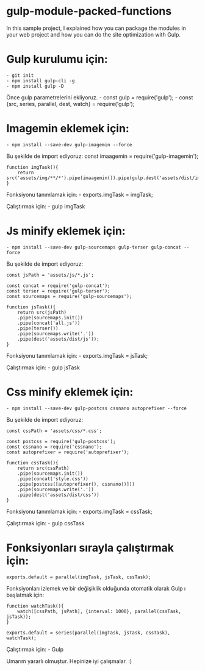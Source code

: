 # gulp-module-packed-functions
In this sample project, I explained how you can package the modules in your web project and how you can do the site optimization with Gulp.

# Gulp kurulumu için:
    - git init
    - npm install gulp-cli -g
    - npm install gulp -D

Önce gulp parametrelerini ekliyoruz. 
    - const gulp = require('gulp');
    - const {src, series, parallel, dest, watch} = require('gulp');

# Imagemin eklemek için: 
    - npm install --save-dev gulp-imagemin --force

Bu şekilde de import ediyoruz:
    const imaagemin = require('gulp-imagemin');
    
    function imgTask(){
        return src('assets/img/**/*').pipe(imaagemin()).pipe(gulp.dest('assets/dist/img'));
    }

Fonksiyonu tanımlamak için:
    - exports.imgTask = imgTask;

Çalıştırmak için:
    - gulp imgTask

# Js minify eklemek için: 
    - npm install --save-dev gulp-sourcemaps gulp-terser gulp-concat --force

Bu şekilde de import ediyoruz:

    const jsPath = 'assets/js/*.js';
    
    const concat = require('gulp-concat');
    const terser = require('gulp-terser');
    const sourcemaps = require('gulp-sourcemaps');
    
    function jsTask(){
        return src(jsPath)
        .pipe(sourcemaps.init())
        .pipe(concat('all.js'))
        .pipe(terser())
        .pipe(sourcemaps.write('.'))
        .pipe(dest('assets/dist/js'));
    }

Fonksiyonu tanımlamak için:
    - exports.imgTask = jsTask;

Çalıştırmak için:
    - gulp jsTask

# Css minify eklemek için:
    - npm install --save-dev gulp-postcss cssnano autoprefixer --force

Bu şekilde de import ediyoruz:
    
    const cssPath = 'assets/css/*.css';

    const postcss = require('gulp-postcss');
    const cssnano = require('cssnano');
    const autoprefixer = require('autoprefixer');
    
    function cssTask(){
        return src(cssPath)
        .pipe(sourcemaps.init())
        .pipe(concat('style.css'))
        .pipe(postcss([autoprefixer(), cssnano()]))
        .pipe(sourcemaps.write('.'))
        .pipe(dest('assets/dist/css'))
    }

Fonksiyonu tanımlamak için:
    - exports.imgTask = cssTask;

Çalıştırmak için:
    - gulp cssTask

# Fonksiyonları sırayla çalıştırmak için:

    exports.default = parallel(imgTask, jsTask, cssTask);
    
Fonksiyonları izlemek ve bir değişiklik olduğunda otomatik olarak Gulp ı başlatmak için:

    function watchTask(){
        watch([cssPath, jsPath], {interval: 1000}, parallel(cssTask, jsTask));
    }
    
    exports.default = series(parallel(imgTask, jsTask, cssTask), watchTask);
    
Çalıştırmak için:
    - Gulp

Umarım yararlı olmuştur. Hepinize iyi çalışmalar. :)
